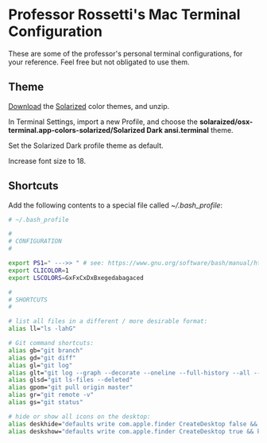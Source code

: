 # Professor Rossetti's Mac Terminal Configuration

These are some of the professor's personal terminal configurations, for your reference. Feel free but not obligated to use them.

## Theme

[Download](http://ethanschoonover.com/solarized/files/solarized.zip) the [Solarized](http://ethanschoonover.com/solarized) color themes, and unzip.

In Terminal Settings, import a new Profile, and choose the **solaraized/osx-terminal.app-colors-solarized/Solarized Dark ansi.terminal** theme.

Set the Solarized Dark profile theme as default.

Increase font size to 18.

## Shortcuts

Add the following contents to a special file called *~/.bash_profile*:

``` sh
# ~/.bash_profile

#
# CONFIGURATION
#

export PS1=" --->> " # see: https://www.gnu.org/software/bash/manual/html_node/Controlling-the-Prompt.html
export CLICOLOR=1
export LSCOLORS=GxFxCxDxBxegedabagaced

#
# SHORTCUTS
#

# list all files in a different / more desirable format:
alias ll="ls -lahG"

# Git command shortcuts:
alias gb="git branch"
alias gd="git diff"
alias gl="git log"
alias glt="git log --graph --decorate --oneline --full-history --all --simplify-by-decoration"
alias glsd="git ls-files --deleted"
alias gpom="git pull origin master"
alias gr="git remote -v"
alias gs="git status"

# hide or show all icons on the desktop:
alias deskhide="defaults write com.apple.finder CreateDesktop false && killall Finder"
alias deskshow="defaults write com.apple.finder CreateDesktop true && killall Finder"
```
